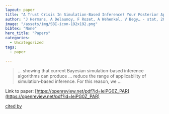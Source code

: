 ```yaml
---
layout: paper
title: "A Trust Crisis In Simulation-Based Inference? Your Posterior Approximations Can Be Unfaithful"
author: "J Hermans, A Delaunoy, F Rozet, A Wehenkel, V Begy… - stat, 2022 - openreview.net"
image: "/assets/img/SBI-icon-192x192.png"
bibtex: "None"
hero_title: "Papers"
categories:
  - Uncategorized
tags:
  - paper

---
```

>… showing that current Bayesian simulation-based inference algorithms can produce … reduce the range of applicability of simulation-based inference. For this reason, we …

Link to paper: [https://openreview.net/pdf?id=leiPG0Z_PAR](https://openreview.net/pdf?id=leiPG0Z_PAR)

[cited by](https://scholar.google.com/scholar?cites=5112660039731618411&as_sdt=2005&sciodt=0,5&hl=en&num=20)
